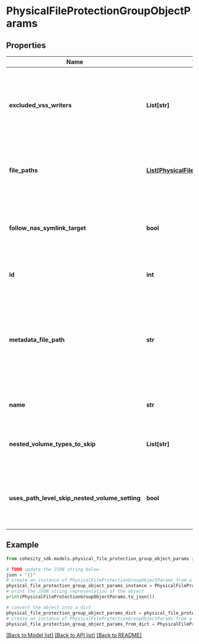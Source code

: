 # PhysicalFileProtectionGroupObjectParams


## Properties

Name | Type | Description | Notes
------------ | ------------- | ------------- | -------------
**excluded_vss_writers** | **List[str]** | Specifies writer names which should be excluded from physical file based backups. | [optional] 
**file_paths** | [**List[PhysicalFileBackupPathParams]**](PhysicalFileBackupPathParams.md) | Specifies a list of file paths to be protected by this Protection Group. | [optional] 
**follow_nas_symlink_target** | **bool** | Specifies whether to follow NAS target pointed by symlink for windows sources. | [optional] 
**id** | **int** | Specifies the ID of the object protected. | 
**metadata_file_path** | **str** | Specifies the path of metadatafile on source. This file contains absolute paths of files that needs to be backed up on the same source. | [optional] 
**name** | **str** | Specifies the name of the object protected. | [optional] [readonly] 
**nested_volume_types_to_skip** | **List[str]** | Specifies mount types of nested volumes to be skipped. | [optional] 
**uses_path_level_skip_nested_volume_setting** | **bool** | Specifies whether path level or object level skip nested volume setting will be used. | [optional] 

## Example

```python
from cohesity_sdk.models.physical_file_protection_group_object_params import PhysicalFileProtectionGroupObjectParams

# TODO update the JSON string below
json = "{}"
# create an instance of PhysicalFileProtectionGroupObjectParams from a JSON string
physical_file_protection_group_object_params_instance = PhysicalFileProtectionGroupObjectParams.from_json(json)
# print the JSON string representation of the object
print(PhysicalFileProtectionGroupObjectParams.to_json())

# convert the object into a dict
physical_file_protection_group_object_params_dict = physical_file_protection_group_object_params_instance.to_dict()
# create an instance of PhysicalFileProtectionGroupObjectParams from a dict
physical_file_protection_group_object_params_from_dict = PhysicalFileProtectionGroupObjectParams.from_dict(physical_file_protection_group_object_params_dict)
```
[[Back to Model list]](../README.md#documentation-for-models) [[Back to API list]](../README.md#documentation-for-api-endpoints) [[Back to README]](../README.md)


